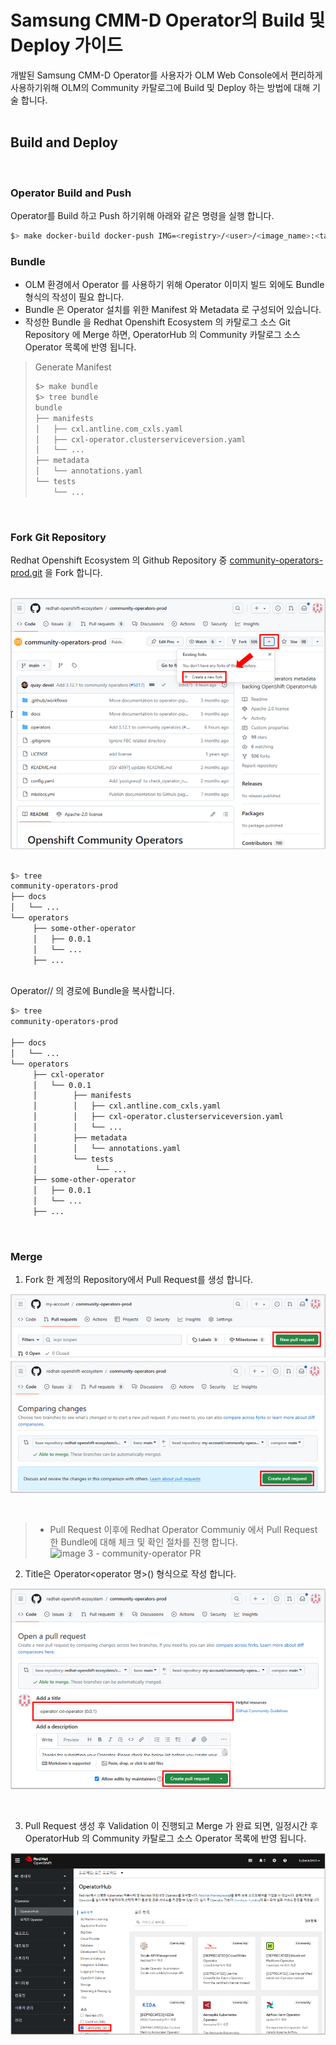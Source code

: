 # Samsung CMM-D Operator의 Build 및 Deploy 가이드
개발된 Samsung CMM-D Operator를 사용자가 OLM Web Console에서 편리하게 사용하기위해 OLM의 Community 카탈로그에 Build 및 Deploy 하는 방법에 대해 기술 합니다.   
<br>

## Build and Deploy
<br>

### Operator Build and Push
Operator를 Build 하고 Push 하기위해 아래와 같은 명령을 실행 합니다.   


```bash
$> make docker-build docker-push IMG=<registry>/<user>/<image_name>:<tag>
```   


### Bundle
- OLM 환경에서 Operator 를 사용하기 위해 Operator 이미지 빌드 외에도 Bundle 형식의  작성이 필요 합니다.
- Bundle 은 Operator 설치를 위한 Manifest 와 Metadata 로 구성되어 있습니다.
- 작성한 Bundle 을 Redhat Openshift Ecosystem 의 카탈로그 소스 Git Repository 에 Merge 하면, OperatorHub 의 Community 카탈로그 소스 Operator 목록에 반영 됩니다.   


> Generate Manifest   
> 
> ```bash
> $> make bundle
> $> tree bundle
> bundle
> ├── manifests
> │   ├── cxl.antline.com_cxls.yaml
> │   ├── cxl-operator.clusterserviceversion.yaml
> │   └── ... 
> ├── metadata
> │   └── annotations.yaml
> └── tests
>     └── ...
> ```

<br>

### Fork Git Repository
Redhat Openshift Ecosystem 의 Github Repository 중 [community-operators-prod.git](https://github.com/redhat-openshift-ecosystem/community-operators-prod.git) 을 Fork 합니다.   
<br>
   
![image 1 - community-operator Main Screen](./images/operator_community_main.png)   
<br>

```bash
$> tree
community-operators-prod
├── docs
│   └── ...
└── operators
     ├── some-other-operator
     │   ├── 0.0.1
     │   └── ...
     ├── ...

```   
<br>
Operator/<Operator 명>/<version> 의 경로에 Bundle을 복사합니다.   

```bash	
$> tree
community-operators-prod

├── docs
│   └── ...
└── operators
     ├── cxl-operator
     │   └── 0.0.1
     │        ├── manifests
     │        │   ├── cxl.antline.com_cxls.yaml
     │        │   ├── cxl-operator.clusterserviceversion.yaml
     │        │   └── ... 
     │        ├── metadata
     │        │   └── annotations.yaml
     │        └── tests
     │             └── ...
     ├── some-other-operator
     │   ├── 0.0.1
     │   └── ...
     ├── ...

```   

<br>

### Merge


1. Fork 한 계정의 Repository에서 Pull Request를 생성 합니다.

![image 2 - community-operator Fork](./images/operator_community_fork.png)   

<br>

> - Pull Request 이후에 Redhat Operator Communiy 에서 Pull Request 한 Bundle에 대해 체크 및 확인 절차를 진행 합니다.   
> ![image 3 - community-operator PR](./images/operator_community-PR.png)   

2. Title은 Operator<operator 명>(<versionA>) 형식으로 작성 합니다.   

![image 4 - community-operator Fork Title](./images/operator_community_title.png)   

<br>

3. Pull Request 생성 후 Validation 이 진행되고 Merge 가 완료 되면, 일정시간 후 OperatorHub 의 Community 카탈로그 소스 Operator 목록에 반영 됩니다.   

![image 5 - Operator Hub Catalog Screen](./images/operator_hub_catalog.png)   

<br>

